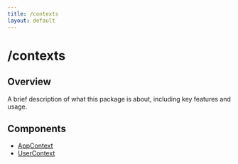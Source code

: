 ```yaml
---
title: /contexts
layout: default
---
```


# /contexts

## Overview
A brief description of what this package is about, including key features and usage.

## Components

- [AppContext](/contexts/AppContext)
- [UserContext](/contexts/UserContext)

